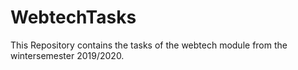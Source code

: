 # WebtechTasks
This Repository contains the tasks of the webtech module from the wintersemester 2019/2020. 
